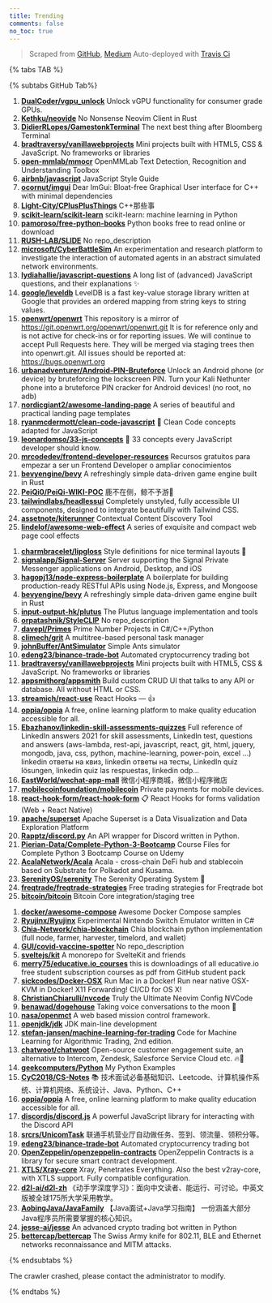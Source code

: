 ```yaml
---
title: Trending
comments: false
no_toc: true
---
```


> Scraped from [GitHub](https://github.com/trending), [Medium](https://medium.com/topic/popular)
Auto-deployed with [Travis Ci](https://travis-ci.org/)

{% tabs TAB %}
<!-- tab GitHub -->
{% subtabs GitHub Tab%}
<!-- tab Daily -->
1. [**DualCoder/vgpu_unlock**](https://github.com/DualCoder/vgpu_unlock)
Unlock vGPU functionality for consumer grade GPUs.
2. [**Kethku/neovide**](https://github.com/Kethku/neovide)
No Nonsense Neovim Client in Rust
3. [**DidierRLopes/GamestonkTerminal**](https://github.com/DidierRLopes/GamestonkTerminal)
The next best thing after Bloomberg Terminal
4. [**bradtraversy/vanillawebprojects**](https://github.com/bradtraversy/vanillawebprojects)
Mini projects built with HTML5, CSS & JavaScript. No frameworks or libraries
5. [**open-mmlab/mmocr**](https://github.com/open-mmlab/mmocr)
OpenMMLab Text Detection, Recognition and Understanding Toolbox
6. [**airbnb/javascript**](https://github.com/airbnb/javascript)
JavaScript Style Guide
7. [**ocornut/imgui**](https://github.com/ocornut/imgui)
Dear ImGui: Bloat-free Graphical User interface for C++ with minimal dependencies
8. [**Light-City/CPlusPlusThings**](https://github.com/Light-City/CPlusPlusThings)
C++那些事
9. [**scikit-learn/scikit-learn**](https://github.com/scikit-learn/scikit-learn)
scikit-learn: machine learning in Python
10. [**pamoroso/free-python-books**](https://github.com/pamoroso/free-python-books)
Python books free to read online or download
11. [**RUSH-LAB/SLIDE**](https://github.com/RUSH-LAB/SLIDE)
No repo_description
12. [**microsoft/CyberBattleSim**](https://github.com/microsoft/CyberBattleSim)
An experimentation and research platform to investigate the interaction of automated agents in an abstract simulated network environments.
13. [**lydiahallie/javascript-questions**](https://github.com/lydiahallie/javascript-questions)
A long list of (advanced) JavaScript questions, and their explanations ✨
14. [**google/leveldb**](https://github.com/google/leveldb)
LevelDB is a fast key-value storage library written at Google that provides an ordered mapping from string keys to string values.
15. [**openwrt/openwrt**](https://github.com/openwrt/openwrt)
This repository is a mirror of https://git.openwrt.org/openwrt/openwrt.git It is for reference only and is not active for check-ins or for reporting issues. We will continue to accept Pull Requests here. They will be merged via staging trees then into openwrt.git. All issues should be reported at: https://bugs.openwrt.org
16. [**urbanadventurer/Android-PIN-Bruteforce**](https://github.com/urbanadventurer/Android-PIN-Bruteforce)
Unlock an Android phone (or device) by bruteforcing the lockscreen PIN. Turn your Kali Nethunter phone into a bruteforce PIN cracker for Android devices! (no root, no adb)
17. [**nordicgiant2/awesome-landing-page**](https://github.com/nordicgiant2/awesome-landing-page)
A series of beautiful and practical landing page templates
18. [**ryanmcdermott/clean-code-javascript**](https://github.com/ryanmcdermott/clean-code-javascript)
🛁 Clean Code concepts adapted for JavaScript
19. [**leonardomso/33-js-concepts**](https://github.com/leonardomso/33-js-concepts)
📜 33 concepts every JavaScript developer should know.
20. [**mrcodedev/frontend-developer-resources**](https://github.com/mrcodedev/frontend-developer-resources)
Recursos gratuitos para empezar a ser un Frontend Developer o ampliar conocimientos
21. [**bevyengine/bevy**](https://github.com/bevyengine/bevy)
A refreshingly simple data-driven game engine built in Rust
22. [**PeiQi0/PeiQi-WIKI-POC**](https://github.com/PeiQi0/PeiQi-WIKI-POC)
鹿不在侧，鲸不予游🐋
23. [**tailwindlabs/headlessui**](https://github.com/tailwindlabs/headlessui)
Completely unstyled, fully accessible UI components, designed to integrate beautifully with Tailwind CSS.
24. [**assetnote/kiterunner**](https://github.com/assetnote/kiterunner)
Contextual Content Discovery Tool
25. [**lindelof/awesome-web-effect**](https://github.com/lindelof/awesome-web-effect)
A series of exquisite and compact web page cool effects
<!-- endtab -->
<!-- tab Weekly -->
1. [**charmbracelet/lipgloss**](https://github.com/charmbracelet/lipgloss)
Style definitions for nice terminal layouts 👄
2. [**signalapp/Signal-Server**](https://github.com/signalapp/Signal-Server)
Server supporting the Signal Private Messenger applications on Android, Desktop, and iOS
3. [**hagopj13/node-express-boilerplate**](https://github.com/hagopj13/node-express-boilerplate)
A boilerplate for building production-ready RESTful APIs using Node.js, Express, and Mongoose
4. [**bevyengine/bevy**](https://github.com/bevyengine/bevy)
A refreshingly simple data-driven game engine built in Rust
5. [**input-output-hk/plutus**](https://github.com/input-output-hk/plutus)
The Plutus language implementation and tools
6. [**orpatashnik/StyleCLIP**](https://github.com/orpatashnik/StyleCLIP)
No repo_description
7. [**davepl/Primes**](https://github.com/davepl/Primes)
Prime Number Projects in C#/C++/Python
8. [**climech/grit**](https://github.com/climech/grit)
A multitree-based personal task manager
9. [**johnBuffer/AntSimulator**](https://github.com/johnBuffer/AntSimulator)
Simple Ants simulator
10. [**edeng23/binance-trade-bot**](https://github.com/edeng23/binance-trade-bot)
Automated cryptocurrency trading bot
11. [**bradtraversy/vanillawebprojects**](https://github.com/bradtraversy/vanillawebprojects)
Mini projects built with HTML5, CSS & JavaScript. No frameworks or libraries
12. [**appsmithorg/appsmith**](https://github.com/appsmithorg/appsmith)
Build custom CRUD UI that talks to any API or database. All without HTML or CSS.
13. [**streamich/react-use**](https://github.com/streamich/react-use)
React Hooks — 👍
14. [**oppia/oppia**](https://github.com/oppia/oppia)
A free, online learning platform to make quality education accessible for all.
15. [**Ebazhanov/linkedin-skill-assessments-quizzes**](https://github.com/Ebazhanov/linkedin-skill-assessments-quizzes)
Full reference of LinkedIn answers 2021 for skill assessments, LinkedIn test, questions and answers (aws-lambda, rest-api, javascript, react, git, html, jquery, mongodb, java, css, python, machine-learning, power-poin, excel ...) linkedin ответы на квиз, linkedin ответы на тесты, LinkedIn quiz lösungen, linkedin quiz las respuestas, linkedin odp…
16. [**EastWorld/wechat-app-mall**](https://github.com/EastWorld/wechat-app-mall)
微信小程序商城，微信小程序微店
17. [**mobilecoinfoundation/mobilecoin**](https://github.com/mobilecoinfoundation/mobilecoin)
Private payments for mobile devices.
18. [**react-hook-form/react-hook-form**](https://github.com/react-hook-form/react-hook-form)
📋 React Hooks for forms validation (Web + React Native)
19. [**apache/superset**](https://github.com/apache/superset)
Apache Superset is a Data Visualization and Data Exploration Platform
20. [**Rapptz/discord.py**](https://github.com/Rapptz/discord.py)
An API wrapper for Discord written in Python.
21. [**Pierian-Data/Complete-Python-3-Bootcamp**](https://github.com/Pierian-Data/Complete-Python-3-Bootcamp)
Course Files for Complete Python 3 Bootcamp Course on Udemy
22. [**AcalaNetwork/Acala**](https://github.com/AcalaNetwork/Acala)
Acala - cross-chain DeFi hub and stablecoin based on Substrate for Polkadot and Kusama.
23. [**SerenityOS/serenity**](https://github.com/SerenityOS/serenity)
The Serenity Operating System 🐞
24. [**freqtrade/freqtrade-strategies**](https://github.com/freqtrade/freqtrade-strategies)
Free trading strategies for Freqtrade bot
25. [**bitcoin/bitcoin**](https://github.com/bitcoin/bitcoin)
Bitcoin Core integration/staging tree
<!-- endtab -->
<!-- tab Monthly -->
1. [**docker/awesome-compose**](https://github.com/docker/awesome-compose)
Awesome Docker Compose samples
2. [**Ryujinx/Ryujinx**](https://github.com/Ryujinx/Ryujinx)
Experimental Nintendo Switch Emulator written in C#
3. [**Chia-Network/chia-blockchain**](https://github.com/Chia-Network/chia-blockchain)
Chia blockchain python implementation (full node, farmer, harvester, timelord, and wallet)
4. [**GUI/covid-vaccine-spotter**](https://github.com/GUI/covid-vaccine-spotter)
No repo_description
5. [**sveltejs/kit**](https://github.com/sveltejs/kit)
A monorepo for SvelteKit and friends
6. [**merry75/educative.io_courses**](https://github.com/merry75/educative.io_courses)
this is downloadings of all educative.io free student subscription courses as pdf from GitHub student pack
7. [**sickcodes/Docker-OSX**](https://github.com/sickcodes/Docker-OSX)
Run Mac in a Docker! Run near native OSX-KVM in Docker! X11 Forwarding! CI/CD for OS X!
8. [**ChristianChiarulli/nvcode**](https://github.com/ChristianChiarulli/nvcode)
Truly the Ultimate Neovim Config NVCode
9. [**benawad/dogehouse**](https://github.com/benawad/dogehouse)
Taking voice conversations to the moon 🚀
10. [**nasa/openmct**](https://github.com/nasa/openmct)
A web based mission control framework.
11. [**openjdk/jdk**](https://github.com/openjdk/jdk)
JDK main-line development
12. [**stefan-jansen/machine-learning-for-trading**](https://github.com/stefan-jansen/machine-learning-for-trading)
Code for Machine Learning for Algorithmic Trading, 2nd edition.
13. [**chatwoot/chatwoot**](https://github.com/chatwoot/chatwoot)
Open-source customer engagement suite, an alternative to Intercom, Zendesk, Salesforce Service Cloud etc. 🔥💬
14. [**geekcomputers/Python**](https://github.com/geekcomputers/Python)
My Python Examples
15. [**CyC2018/CS-Notes**](https://github.com/CyC2018/CS-Notes)
📚 技术面试必备基础知识、Leetcode、计算机操作系统、计算机网络、系统设计、Java、Python、C++
16. [**oppia/oppia**](https://github.com/oppia/oppia)
A free, online learning platform to make quality education accessible for all.
17. [**discordjs/discord.js**](https://github.com/discordjs/discord.js)
A powerful JavaScript library for interacting with the Discord API
18. [**srcrs/UnicomTask**](https://github.com/srcrs/UnicomTask)
联通手机营业厅自动做任务、签到、领流量、领积分等。
19. [**edeng23/binance-trade-bot**](https://github.com/edeng23/binance-trade-bot)
Automated cryptocurrency trading bot
20. [**OpenZeppelin/openzeppelin-contracts**](https://github.com/OpenZeppelin/openzeppelin-contracts)
OpenZeppelin Contracts is a library for secure smart contract development.
21. [**XTLS/Xray-core**](https://github.com/XTLS/Xray-core)
Xray, Penetrates Everything. Also the best v2ray-core, with XTLS support. Fully compatible configuration.
22. [**d2l-ai/d2l-zh**](https://github.com/d2l-ai/d2l-zh)
《动手学深度学习》：面向中文读者、能运行、可讨论。中英文版被全球175所大学采用教学。
23. [**AobingJava/JavaFamily**](https://github.com/AobingJava/JavaFamily)
【Java面试+Java学习指南】 一份涵盖大部分Java程序员所需要掌握的核心知识。
24. [**jesse-ai/jesse**](https://github.com/jesse-ai/jesse)
An advanced crypto trading bot written in Python
25. [**bettercap/bettercap**](https://github.com/bettercap/bettercap)
The Swiss Army knife for 802.11, BLE and Ethernet networks reconnaissance and MITM attacks.
<!-- endtab -->
{% endsubtabs %}
<!-- endtab -->
<!-- tab Medium -->
The crawler crashed, please contact the administrator to modify.
<!-- endtab -->
{% endtabs %}
